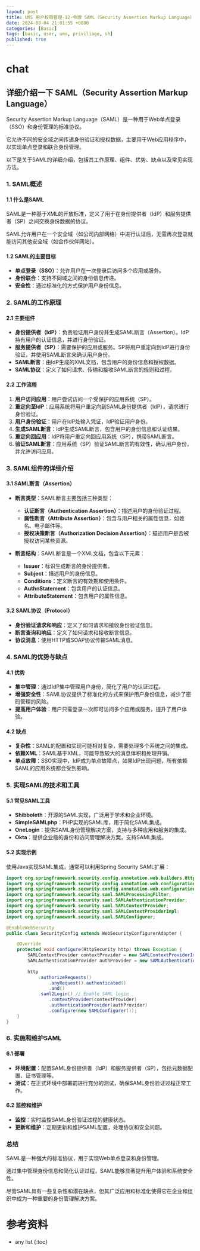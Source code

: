 ```yaml
---
layout: post
title: UMS 用户权限管理-12-令牌 SAML（Security Assertion Markup Language）
date: 2024-08-04 21:01:55 +0800
categories: [Basic]
tags: [basic, user, ums, priviliage, sh]
published: true
---
```



# chat

## 详细介绍一下 SAML（Security Assertion Markup Language）

Security Assertion Markup Language（SAML）是一种用于Web单点登录（SSO）和身份管理的标准协议。

它允许不同的安全域之间传递身份验证和授权数据，主要用于Web应用程序中，以实现单点登录和联合身份管理。

以下是关于SAML的详细介绍，包括其工作原理、组件、优势、缺点以及常见实现方法。

### **1. SAML概述**

#### **1.1 什么是SAML**

SAML是一种基于XML的开放标准，定义了用于在身份提供者（IdP）和服务提供者（SP）之间交换身份数据的协议。

SAML允许用户在一个安全域（如公司内部网络）中进行认证后，无需再次登录就能访问其他安全域（如合作伙伴网站）。

#### **1.2 SAML的主要目标**
- **单点登录（SSO）**：允许用户在一次登录后访问多个应用或服务。
- **身份联合**：支持不同域之间的身份信息传递。
- **安全性**：通过标准化的方式保护用户身份信息。

### **2. SAML的工作原理**

#### **2.1 主要组件**
- **身份提供者（IdP）**：负责验证用户身份并生成SAML断言（Assertion）。IdP持有用户的认证信息，并进行身份验证。
- **服务提供者（SP）**：需要保护的应用或服务。SP将用户重定向到IdP进行身份验证，并使用SAML断言来确认用户身份。
- **SAML断言**：由IdP生成的XML文档，包含用户的身份信息和授权数据。
- **SAML协议**：定义了如何请求、传输和接收SAML断言的规则和过程。

#### **2.2 工作流程**
1. **用户访问应用**：用户尝试访问一个受保护的应用系统（SP）。
2. **重定向至IdP**：应用系统将用户重定向到SAML身份提供者（IdP），请求进行身份验证。
3. **用户身份验证**：用户在IdP处输入凭证，IdP验证用户身份。
4. **生成SAML断言**：IdP生成SAML断言，包含用户的身份信息和认证结果。
5. **重定向回应用**：IdP将用户重定向回应用系统（SP），携带SAML断言。
6. **验证SAML断言**：应用系统（SP）验证SAML断言的有效性，确认用户身份，并允许访问应用。

### **3. SAML组件的详细介绍**

#### **3.1 SAML断言（Assertion）**
- **断言类型**：SAML断言主要包括三种类型：
  - **认证断言（Authentication Assertion）**：描述用户的身份验证过程。
  - **属性断言（Attribute Assertion）**：包含与用户相关的属性信息，如姓名、电子邮件等。
  - **授权决策断言（Authorization Decision Assertion）**：描述用户是否被授权访问某些资源。

- **断言结构**：SAML断言是一个XML文档，包含以下元素：
  - **Issuer**：标识生成断言的身份提供者。
  - **Subject**：描述用户的身份信息。
  - **Conditions**：定义断言的有效期和使用条件。
  - **AuthnStatement**：包含用户的认证信息。
  - **AttributeStatement**：包含用户的属性信息。

#### **3.2 SAML协议（Protocol）**
- **身份验证请求和响应**：定义了如何请求和接收身份验证信息。
- **断言查询和响应**：定义了如何请求和接收断言信息。
- **协议消息**：使用HTTP或SOAP协议传输SAML消息。

### **4. SAML的优势与缺点**

#### **4.1 优势**
- **集中管理**：通过IdP集中管理用户身份，简化了用户的认证过程。
- **增强安全性**：SAML协议提供了标准化的方式来保护用户身份信息，减少了密码管理的风险。
- **提高用户体验**：用户只需登录一次即可访问多个应用或服务，提升了用户体验。

#### **4.2 缺点**
- **复杂性**：SAML的配置和实现可能相对复杂，需要处理多个系统之间的集成。
- **依赖XML**：SAML基于XML，可能导致较大的消息体积和处理开销。
- **单点故障**：SSO实现中，IdP成为单点故障点，如果IdP出现问题，所有依赖SAML的应用系统都会受到影响。

### **5. 实现SAML的技术和工具**

#### **5.1 常见SAML工具**
- **Shibboleth**：开源的SAML实现，广泛用于学术和企业环境。
- **SimpleSAMLphp**：PHP实现的SAML库，用于简化SAML集成。
- **OneLogin**：提供SAML身份管理解决方案，支持与多种应用和服务的集成。
- **Okta**：提供企业级的身份和访问管理解决方案，支持SAML集成。

#### **5.2 实现示例**
使用Java实现SAML集成，通常可以利用Spring Security SAML扩展：

```java
import org.springframework.security.config.annotation.web.builders.HttpSecurity;
import org.springframework.security.config.annotation.web.configuration.EnableWebSecurity;
import org.springframework.security.config.annotation.web.configuration.WebSecurityConfigurerAdapter;
import org.springframework.security.saml.SAMLProcessingFilter;
import org.springframework.security.saml.SAMLAuthenticationProvider;
import org.springframework.security.saml.SAMLContextProvider;
import org.springframework.security.saml.SAMLContextProviderImpl;
import org.springframework.security.saml.SAMLConfigurer;

@EnableWebSecurity
public class SecurityConfig extends WebSecurityConfigurerAdapter {

    @Override
    protected void configure(HttpSecurity http) throws Exception {
        SAMLContextProvider contextProvider = new SAMLContextProviderImpl();
        SAMLAuthenticationProvider authProvider = new SAMLAuthenticationProvider();
        
        http
            .authorizeRequests()
                .anyRequest().authenticated()
                .and()
            .saml2Login() // Enable SAML login
                .contextProvider(contextProvider)
                .authenticationProvider(authProvider)
                .configure(new SAMLConfigurer());
    }
}
```

### **6. 实施和维护SAML**

#### **6.1 部署**
- **环境配置**：配置SAML身份提供者（IdP）和服务提供者（SP），包括元数据配置、证书管理等。
- **测试**：在正式环境中部署前进行充分的测试，确保SAML身份验证过程正常工作。

#### **6.2 监控和维护**
- **监控**：实时监控SAML身份验证过程的健康状态。
- **更新和维护**：定期更新和维护SAML配置，处理协议和安全问题。

### **总结**

SAML是一种强大的标准协议，用于实现Web单点登录和身份管理。

通过集中管理身份信息和简化认证过程，SAML能够显著提升用户体验和系统安全性。

尽管SAML具有一些复杂性和潜在缺点，但其广泛应用和标准化使得它在企业和组织中成为一种重要的身份管理解决方案。


# 参考资料


* any list
{:toc}